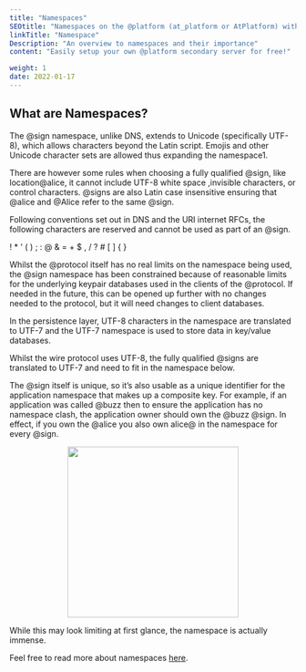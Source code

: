 ```yaml
---
title: "Namespaces"
SEOtitle: "Namespaces on the @platform (at_platform or AtPlatform) with free @signs (AtSign or at_sign)"
linkTitle: "Namespace"
Description: "An overview to namespaces and their importance"
content: "Easily setup your own @platform secondary server for free!"

weight: 1
date: 2022-01-17
---
```


## What are Namespaces?

The @sign namespace, unlike DNS, extends to Unicode (specifically UTF-8), which allows characters beyond the Latin script. Emojis and other Unicode character sets are allowed thus expanding the namespace1.

There are however some rules when choosing a fully qualified @sign, like location@alice, it cannot include UTF-8 white space ,invisible characters, or control characters. @signs are also Latin case insensitive ensuring that @alice and @Alice refer to the same @sign.

Following conventions set out in DNS and the URI internet RFCs, the following characters are reserved and cannot be used as part of an @sign.

! \* ' ( ) ; : @ & = + $ , / ? # [ ] { }

Whilst the @protocol itself has no real limits on the namespace being used, the @sign namespace has been constrained because of reasonable limits for the underlying keypair databases used in the clients of the @protocol. If needed in the future, this can be opened up further with no changes needed to the protocol, but it will need changes to client databases.

In the persistence layer, UTF-8 characters in the namespace are translated to UTF-7 and the UTF-7 namespace is used to store data in key/value databases.

Whilst the wire protocol uses UTF-8, the fully qualified @signs are translated to UTF-7 and need to fit in the namespace below.

The @sign itself is unique, so it’s also usable as a unique identifier for the application namespace that makes up a composite key. For example, if an application was called @buzz then to ensure the application has no namespace clash, the application owner should own the @buzz @sign. In effect, if you own the @alice you also own alice@ in the namespace for every @sign.

<center>
<img src="/Func_Arch_images/namespace.png" style="height:300px;"></img>
</center>

While this may look limiting at first glance, the namespace is actually immense.

Feel free to read more about namespaces [here](https://atsigncompany.medium.com/the-hidden-beauty-of-protocol-namespaces-6f5fab7f7a09).

<!-- ## Getting @signs and keys.

Your first step is to get a couple of @signs, it is best to get at least two, so you can experiment with sharing end-to-end
encrypted data across the @platform.

### There are two methods to get @signs.

#### The first

Go to [atsign.com](https://atsign.com) and clicking [Get an @sign](https://atsign.com/get-an-sign/). If you go
this route then you have more influence on your free @sign or pay for one of your choosing. Once you have your @signs,
do not forget to activate them.

![activate @sign](/docs/Get-Started/get-an-atsign/images/activate-ui.png)

Activating creates a microservice (we call the secondary server) and once
that is spun up on The @ Company infrastructure you will see a QR-Code to scan with an @ enabled application.

![activated @sign](/docs/Get-Started/get-an-atsign/images/activated.png)

The pairing consists of your device creating cryptographic
keys and sharing the public keys to the secondary server, you will be asked to store your private keys.
Storing your keys is vitally important as only you have the keys.

#### The second

The experience of getting a @sign via the website is great for developers as you have advanced options available, to reset
@signs and to point your @sign to your own infrastructure. For getting people onboarded quickly, a better experience would
be to get a free @sign within the app itself, this is option 2.

![generate @sign](/docs/Get-Started/get-an-atsign/images/generate-free-@sign.png)

The [onboarding widget](https://pub.dev/packages/at_onboarding_flutter) together with an API key provides a button
marked "Generate Free @sign".

![generate @sign-pair](/docs/Get-Started/get-an-atsign/images/generate-free-@sign-pair.png)

When selected a number of free @signs given to chose from, once selected it is quickly activated,
then once again you will be asked to store the cryptographic keys for the @sign.

### Once you have your @signs and keys

You are ready to start using the @platform! We have a number [demo apps](https://github.com/atsign-foundation/at_demos) that are constantly being updated, feel free to
fork or clone and try them.
There is also another nice app in development by [xavierchanth](https://github.com/XavierChanth/chit_chat) which is a
chat app using the @platform. It is a nice example to follow as it uses the [contacts](https://pub.dev/packages/at_contact)
combined with the [at_chat_flutter](https://pub.dev/packages/at_chat_flutter) widgets to create a simple chat app between
@signs.

![ChitCh@t](/docs/Get-Started/get-an-atsign/images/ChitCh@t-low.png)

Each @ enabled application will ask you once for your @sign and then your keys, so it can synchronize with your secondary server.
This means you might like to store your keys on a personal network drive or service (e.g. gdrive/idrive/onedrive) so
you can connect other @ enabled apps to your @sign easily. Remember not to share and protect your keys.

### Other widgets and the @platform/@protocol source code

We have an ever-growing number of widgets on [pub.dev](https://pub.dev/publishers/atsign.org/packages)
The @plaform and the @protocol are open source projects on [GitHub](https://github.com/atsign-foundation). If you see something missing,
or not working let us know or better still contribute with a PR!

## Where should I go next?

First, if you haven't setup Flutter, do that [here](/docs/get-started/setup-your-env/).

Otherwise, continue to building your first app [here](/docs/get-started/create-a-project/). -->
